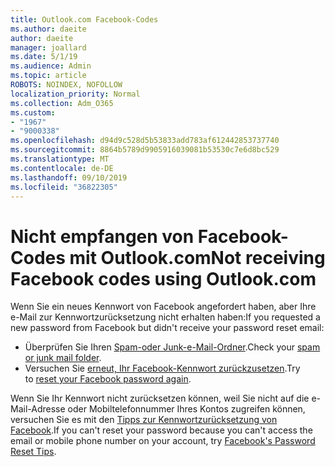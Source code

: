 ```yaml
---
title: Outlook.com Facebook-Codes
ms.author: daeite
author: daeite
manager: joallard
ms.date: 5/1/19
ms.audience: Admin
ms.topic: article
ROBOTS: NOINDEX, NOFOLLOW
localization_priority: Normal
ms.collection: Adm_O365
ms.custom:
- "1967"
- "9000338"
ms.openlocfilehash: d94d9c528d5b53833add783af612442853737740
ms.sourcegitcommit: 8864b5789d9905916039081b53530c7e6d8bc529
ms.translationtype: MT
ms.contentlocale: de-DE
ms.lasthandoff: 09/10/2019
ms.locfileid: "36822305"
---
```

# <a name="not-receiving-facebook-codes-using-outlookcom"></a><span data-ttu-id="d4826-102">Nicht empfangen von Facebook-Codes mit Outlook.com</span><span class="sxs-lookup"><span data-stu-id="d4826-102">Not receiving Facebook codes using Outlook.com</span></span>

<span data-ttu-id="d4826-103">Wenn Sie ein neues Kennwort von Facebook angefordert haben, aber Ihre e-Mail zur Kennwortzurücksetzung nicht erhalten haben:</span><span class="sxs-lookup"><span data-stu-id="d4826-103">If you requested a new password from Facebook but didn't receive your password reset email:</span></span>

- <span data-ttu-id="d4826-104">Überprüfen Sie Ihren [Spam-oder Junk-e-Mail-Ordner](https://outlook.live.com/mail/junkemail).</span><span class="sxs-lookup"><span data-stu-id="d4826-104">Check your [spam or junk mail folder](https://outlook.live.com/mail/junkemail).</span></span>
- <span data-ttu-id="d4826-105">Versuchen Sie [erneut, Ihr Facebook-Kennwort zurückzusetzen](https://aka.ms/facebook-password-reset).</span><span class="sxs-lookup"><span data-stu-id="d4826-105">Try to [reset your Facebook password again](https://aka.ms/facebook-password-reset).</span></span>

<span data-ttu-id="d4826-106">Wenn Sie Ihr Kennwort nicht zurücksetzen können, weil Sie nicht auf die e-Mail-Adresse oder Mobiltelefonnummer Ihres Kontos zugreifen können, versuchen Sie es mit den [Tipps zur Kennwortzurücksetzung von Facebook](https://aka.ms/facebook-password-help).</span><span class="sxs-lookup"><span data-stu-id="d4826-106">If you can't reset your password because you can't access the email or mobile phone number on your account, try [Facebook's Password Reset Tips](https://aka.ms/facebook-password-help).</span></span>